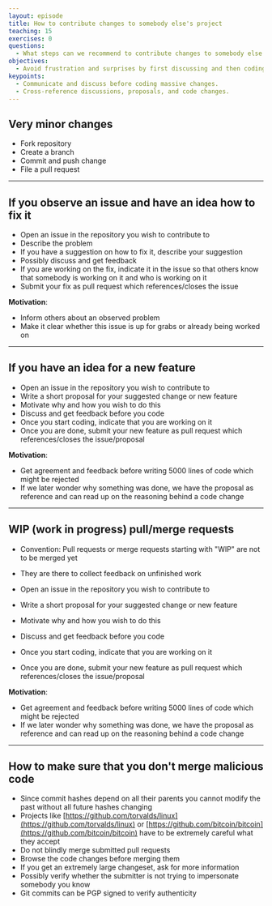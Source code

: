 ```yaml
---
layout: episode
title: How to contribute changes to somebody else's project
teaching: 15
exercises: 0
questions:
  - What steps can we recommend to contribute changes to somebody else's project?
objectives:
  - Avoid frustration and surprises by first discussing and then coding.
keypoints:
  - Communicate and discuss before coding massive changes.
  - Cross-reference discussions, proposals, and code changes.
---
```


## Very minor changes

- Fork repository
- Create a branch
- Commit and push change
- File a pull request

---

## If you observe an issue and have an idea how to fix it

- Open an issue in the repository you wish to contribute to
- Describe the problem
- If you have a suggestion on how to fix it, describe your suggestion
- Possibly discuss and get feedback
- If you are working on the fix, indicate it in the issue so that others know that somebody is working on it and who is working on it
- Submit your fix as pull request which references/closes the issue

**Motivation**:

- Inform others about an observed problem
- Make it clear whether this issue is up for grabs or already being worked on

---

## If you have an idea for a new feature

- Open an issue in the repository you wish to contribute to
- Write a short proposal for your suggested change or new feature
- Motivate why and how you wish to do this
- Discuss and get feedback before you code
- Once you start coding, indicate that you are working on it
- Once you are done, submit your new feature as pull request which references/closes the issue/proposal

**Motivation**:

- Get agreement and feedback before writing 5000 lines of code which might be rejected
- If we later wonder why something was done, we have the proposal as reference and can read up on the reasoning behind a code change

---

## WIP (work in progress) pull/merge requests

- Convention: Pull requests or merge requests starting with "WIP" are not to be merged yet
- They are there to collect feedback on unfinished work

- Open an issue in the repository you wish to contribute to
- Write a short proposal for your suggested change or new feature
- Motivate why and how you wish to do this
- Discuss and get feedback before you code
- Once you start coding, indicate that you are working on it
- Once you are done, submit your new feature as pull request which references/closes the issue/proposal

**Motivation**:

- Get agreement and feedback before writing 5000 lines of code which might be rejected
- If we later wonder why something was done, we have the proposal as reference and can read up on the reasoning behind a code change

---

## How to make sure that you don't merge malicious code

- Since commit hashes depend on all their parents you cannot modify the past
  without all future hashes changing
- Projects like
  [https://github.com/torvalds/linux](https://github.com/torvalds/linux)
  or
  [https://github.com/bitcoin/bitcoin](https://github.com/bitcoin/bitcoin)
  have to be extremely careful what they accept
- Do not blindly merge submitted pull requests
- Browse the code changes before merging them
- If you get an extremely large changeset, ask for more information
- Possibly verify whether the submitter is not trying to impersonate somebody you know
- Git commits can be PGP signed to verify authenticity
